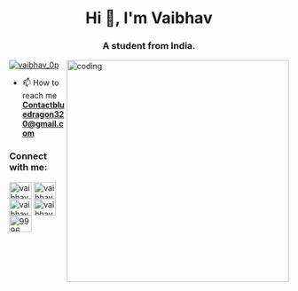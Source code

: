 <h1 align="center">Hi 👋, I'm Vaibhav</h1>
<h3 align="center">A student from India.</h3>

<img align="right" alt="coding" width="400" src="https://www.google.com/url?sa=i&url=https%3A%2F%2Fgiphy.com%2Fexplore%2Fprogrammer&psig=AOvVaw2P8z1bxoWEakEnT6Ds-4eq&ust=1670907400995000&source=images&cd=vfe&ved=0CBAQjRxqFwoTCOC1s6el8_sCFQAAAAAdAAAAABAD">

<p align="left"> <a href="https://twitter.com/vaibhav_0p" target="blank"><img src="https://img.shields.io/twitter/follow/vaibhav_0p?logo=twitter&style=for-the-badge" alt="vaibhav_0p" /></a> </p>

- 📫 How to reach me **Contactbluedragon320@gmail.com**

<h3 align="left">Connect with me:</h3>
<p align="left">
<a href="https://twitter.com/vaibhav_0p" target="blank"><img align="center" src="https://raw.githubusercontent.com/rahuldkjain/github-profile-readme-generator/master/src/images/icons/Social/twitter.svg" alt="vaibhav_0p" height="30" width="40" /></a>
<a href="https://linkedin.com/in/vaibhav patil" target="blank"><img align="center" src="https://raw.githubusercontent.com/rahuldkjain/github-profile-readme-generator/master/src/images/icons/Social/linked-in-alt.svg" alt="vaibhav patil" height="30" width="40" /></a>
<a href="https://instagram.com/vaibhav.0p" target="blank"><img align="center" src="https://raw.githubusercontent.com/rahuldkjain/github-profile-readme-generator/master/src/images/icons/Social/instagram.svg" alt="vaibhav.0p" height="30" width="40" /></a>
<a href="https://www.youtube.com/c/vaibhavop" target="blank"><img align="center" src="https://raw.githubusercontent.com/rahuldkjain/github-profile-readme-generator/master/src/images/icons/Social/youtube.svg" alt="vaibhavop" height="30" width="40" /></a>
<a href="https://discord.gg/9996" target="blank"><img align="center" src="https://raw.githubusercontent.com/rahuldkjain/github-profile-readme-generator/master/src/images/icons/Social/discord.svg" alt="9996" height="30" width="40" /></a>
</p>
